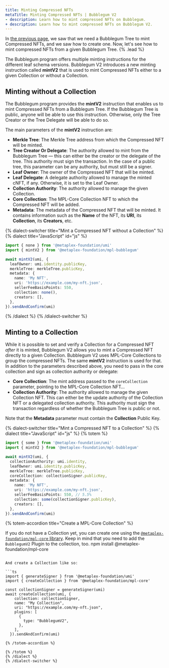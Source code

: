 ```yaml
---
title: Minting Compressed NFTs
metaTitle: Minting Compressed NFTs | Bubblegum V2
- description: Learn how to mint compressed NFTs on Bubblegum.
+ description: Learn how to mint compressed NFTs on Bubblegum V2.
---
```


In [the previous page](/bubblegum-v2/create-trees), we saw that we need a Bubblegum Tree to mint Compressed NFTs, and we saw how to create one. Now, let's see how to mint compressed NFTs from a given Bubblegum Tree. {% .lead %}

The Bubblegum program offers multiple minting instructions for the different leaf schema versions. Bubblegum V2 introduces a new minting instruction called **mintV2** that is used to mint Compressed NFTs either to a given Collection or without a Collection.

## Minting without a Collection

The Bubblegum program provides the **mintV2** instruction that enables us to mint Compressed NFTs from a Bubblegum Tree. If the Bubblegum Tree is public, anyone will be able to use this instruction. Otherwise, only the Tree Creator or the Tree Delegate will be able to do so.

The main parameters of the **mintV2** instruction are:

- **Merkle Tree**: The Merkle Tree address from which the Compressed NFT will be minted.
- **Tree Creator Or Delegate**: The authority allowed to mint from the Bubblegum Tree — this can either be the creator or the delegate of the tree. This authority must sign the transaction. In the case of a public tree, this parameter can be any authority, but must still be a signer.
- **Leaf Owner**: The owner of the Compressed NFT that will be minted.
- **Leaf Delegate**: A delegate authority allowed to manage the minted cNFT, if any. Otherwise, it is set to the Leaf Owner.
- **Collection Authority**: The authority allowed to manage the given Collection.
- **Core Collection**: The MPL-Core Collection NFT to which the Compressed NFT will be added.
- **Metadata**: The metadata of the Compressed NFT that will be minted. It contains information such as the **Name** of the NFT, its **URI**, its **Collection**, its **Creators**, etc.

{% dialect-switcher title="Mint a Compressed NFT without a Collection" %}
{% dialect title="JavaScript" id="js" %}

```ts
import { none } from '@metaplex-foundation/umi'
import { mintV2 } from '@metaplex-foundation/mpl-bubblegum'

await mintV2(umi, {
  leafOwner: umi.identity.publicKey,
  merkleTree: merkleTree.publicKey,
  metadata: {
    name: 'My NFT',
    uri: 'https://example.com/my-nft.json',
    sellerFeeBasisPoints: 550, 
    collection: none(),
    creators: [],
  },
}).sendAndConfirm(umi)
```

{% /dialect %}
{% /dialect-switcher %}

## Minting to a Collection

While it is possible to set and verify a Collection for a Compressed NFT _after_ it is minted, Bubblegum V2 allows you to mint a Compressed NFT directly to a given Collection. Bubblegum V2 uses MPL-Core Collections to group the compressed NFTs. The same **mintV2** instruction is used for that. In addition to the parameters described above, you need to pass in the core collection and sign as collection authority or delegate:

- **Core Collection**: The mint address passed to the `coreCollection` parameter, pointing to the MPL-Core Collection NFT…
- **Collection Authority**: The authority allowed to manage the given Collection NFT. This can either be the update authority of the Collection NFT or a delegated collection authority. This authority must sign the transaction regardless of whether the Bubblegum Tree is public or not.

Note that the **Metadata** parameter must contain the **Collection** Public Key.

{% dialect-switcher title="Mint a Compressed NFT to a Collection" %}
{% dialect title="JavaScript" id="js" %}
{% totem %}

```ts
import { some } from '@metaplex-foundation/umi'
import { mintV2 } from '@metaplex-foundation/mpl-bubblegum'

await mintV2(umi, {
  collectionAuthority: umi.identity,
  leafOwner: umi.identity.publicKey,
  merkleTree: merkleTree.publicKey,
  coreCollection: collectionSigner.publicKey,
  metadata: {
    name: 'My NFT',
    uri: 'https://example.com/my-nft.json',
    sellerFeeBasisPoints: 550, // 5.5%
    collection: some(collectionSigner.publicKey),
    creators: [],
  },
}).sendAndConfirm(umi)
```

{% totem-accordion title="Create a MPL-Core Collection" %}

If you do not have a Collection yet, you can create one using the [`@metaplex-foundation/mpl-core` library](https://developers.metaplex.com/core/collections#creating-a-collection-with-plugins). Keep in mind that you need to add the `BubblegumV2` Plugin to the collection, too.
npm install @metaplex-foundation/mpl-core
```

And create a Collection like so:

```ts
import { generateSigner } from '@metaplex-foundation/umi'
import { createCollection } from '@metaplex-foundation/mpl-core'

const collectionSigner = generateSigner(umi)
await createCollection(umi, {
    collection: collectionSigner,
    name: "My Collection",
    uri: "https://example.com/my-nft.json",
    plugins: [
      {
        type: "BubblegumV2",
      },
    ],
  }).sendAndConfirm(umi)

{% /totem-accordion %}

{% /totem %}
{% /dialect %}
{% /dialect-switcher %}
